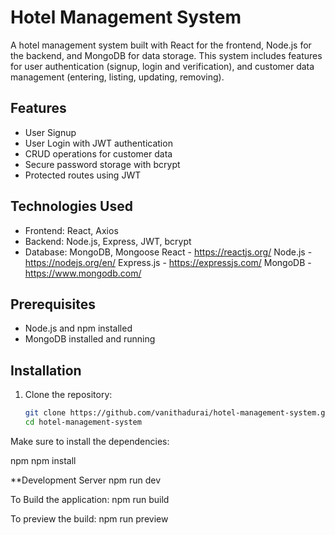 <h1>Hotel Management System</h1> 

<p>A hotel management system built with React for the frontend, Node.js for the backend, and MongoDB for data storage.
  This system includes features for user authentication (signup, login and verification), and customer data management (entering, listing, updating, removing).</p>

## Features
- User Signup
- User Login with JWT authentication
- CRUD operations for customer data
- Secure password storage with bcrypt
- Protected routes using JWT

## Technologies Used
- Frontend: React, Axios
- Backend: Node.js, Express, JWT, bcrypt
- Database: MongoDB, Mongoose
React - https://reactjs.org/ 
Node.js - https://nodejs.org/en/
Express.js - https://expressjs.com/ 
MongoDB - https://www.mongodb.com/

## Prerequisites
- Node.js and npm installed
- MongoDB installed and running

## Installation

1. Clone the repository:
   ```sh
   git clone https://github.com/vanithadurai/hotel-management-system.git
   cd hotel-management-system


Make sure to install the dependencies:

npm
npm install

**Development Server npm run dev

To Build the application: npm run build

To preview the build: npm run preview
   
